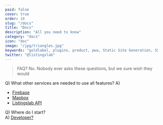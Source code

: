 ```yaml
---
paid: false
cover: true
order: 10
slug: "/docs"
title: "Docs"
description: "All you need to know"
category: "docs"
icon: "doc"
image: "/jpg/triangles.jpg"
keywords: "goldlabel, plugins, product, pwa, Static Site Generation, SSR, free"
twitter: "@listingslab"
---
```

> FAQ? No. Nobody ever asks these questions, but we sure wish they would

Q) What other services are needed to use all features? 
A)
- [Firebase](https://console.firebase.google.com/)
- [Mapbox](https://studio.mapbox.com/)
- [Listingslab API](https://api.listingslab.com)



Q) Where do I start?  
A) [Developer?](/docs/getting-started/)